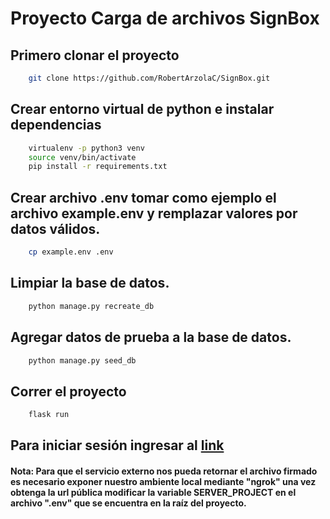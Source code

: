 # Proyecto Carga de archivos SignBox

## Primero clonar el proyecto
    
```bash
    git clone https://github.com/RobertArzolaC/SignBox.git
```

## Crear entorno virtual de python e instalar dependencias

```bash
    virtualenv -p python3 venv
    source venv/bin/activate
    pip install -r requirements.txt
```

## Crear archivo .env tomar como ejemplo el archivo example.env y remplazar valores por datos válidos.

```bash
    cp example.env .env
```

## Limpiar la base de datos.

```bash
    python manage.py recreate_db
```

## Agregar datos de prueba a la base de datos.

```bash
    python manage.py seed_db
```

## Correr el proyecto

```bash
    flask run
```

## Para iniciar sesión ingresar al [link](http://0.0.0.0:8000/)

#### Nota: Para que el servicio externo nos pueda retornar el archivo firmado es necesario exponer nuestro ambiente local mediante "ngrok" una vez obtenga la url pública modificar la variable SERVER_PROJECT en el archivo ".env" que se encuentra en la raíz del proyecto.
